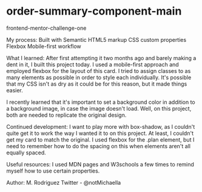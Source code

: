 # order-summary-component-main
 frontend-mentor-challenge-one


My process:
Built with
Semantic HTML5 markup
CSS custom properties
Flexbox
Mobile-first workflow

What I learned:
After first attempting it two months ago and barely making a dent in it, I built this project today. I used a mobile-first approach and employed flexbox for the layout of this card. I tried to assign classes to as many elements as possible in order to style each individually. It's possible that my CSS isn't as dry as it could be for this reason, but it made things easier. 

I recently learned that it's important to set a background color in addition to a background image, in case the image doesn't load. Well, on this project, both are needed to replicate the original design.

Continued development:
I want to play more with box-shadow, as I couldn't quite get it to work the way I wanted it to on this project. At least, I couldn't get my card to match the original. I used flexbox for the .plan element, but I need to remember how to do the spacing on this when elements aren't all equally spaced.

Useful resources:
I used MDN pages and W3schools a few times to remind myself how to use certain properties.

Author:
M. Rodriguez
Twitter - @notMichaella
